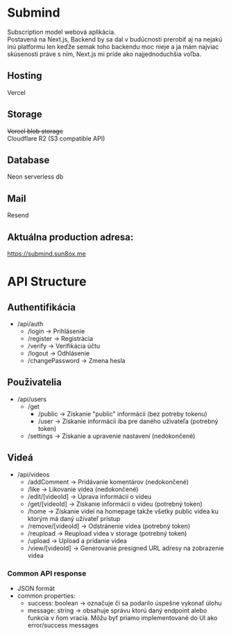 # Submind
Subscription model webová aplikácia.   
Postavená na Next.js, Backend by sa dal v budúcnosti prerobiť aj na nejakú inú platformu len keďže semak toho backendu moc nieje a ja mám najviac skúsenosti práve s ním, Next.js mi príde ako najjednoduchšia voľba.  

## Hosting  
Vercel

## Storage  
~~Vercel blob storage~~  
Cloudflare R2 (S3 compatible API)

## Database  
Neon serverless db

## Mail
Resend

## Aktuálna production adresa:  
https://submind.sun8ox.me  
  
# API Structure    
## Authentifikácia
- /api/auth
    - /login -> Prihlásenie    
    - /register -> Registrácia  
    - /verify -> Verifikácia účtu  
    - /logout -> Odhlásenie   
    - /changePassword -> Zmena hesla  

## Použivatelia
- /api/users
    - /get
        - /public -> Získanie "public" informácii (bez potreby tokenu)  
        - /user -> Získanie informácii iba pre daného uživateľa (potrebný token)
    - /settings -> Získanie a upravenie nastavení (nedokončené)

## Videá  
- /api/videos
    - /addComment -> Pridávanie komentárov (nedokončené)  
    - /like -> Likovanie videa (nedokončené)
    - /edit/[videoId] -> Úprava informácii o videu  
    - /get/[videoId] -> Získanie informácii o videu (potrebný token)  
    - /home -> Získanie videí na homepage takže   všetky public videa ku ktorým má daný uživateľ prístup  
    - /remove/[videoId] -> Odstránenie videa (potrebný token)  
    - /reupload -> Reupload videa v storage (potrebný token)  
    - /upload -> Upload a pridanie videa  
    - /view/[videoId] -> Generovanie presigned URL adresy na zobrazenie videa  

### Common API response  
- JSON formát
- common properties:
    - success: boolean -> označuje či sa podarilo úspešne vykonať úlohu
    - message: string -> obsahuje správu ktorú daný endpoint alebo funkcia v ňom vracia. Môžu byť priamo implementované do UI ako error/success messages

